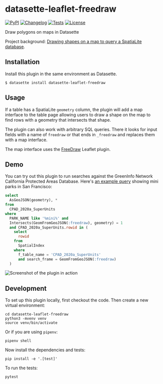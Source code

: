 # datasette-leaflet-freedraw

[![PyPI](https://img.shields.io/pypi/v/datasette-leaflet-freedraw.svg)](https://pypi.org/project/datasette-leaflet-freedraw/)
[![Changelog](https://img.shields.io/github/v/release/simonw/datasette-leaflet-freedraw?include_prereleases&label=changelog)](https://github.com/simonw/datasette-leaflet-freedraw/releases)
[![Tests](https://github.com/simonw/datasette-leaflet-freedraw/workflows/Test/badge.svg)](https://github.com/simonw/datasette-leaflet-freedraw/actions?query=workflow%3ATest)
[![License](https://img.shields.io/badge/license-Apache%202.0-blue.svg)](https://github.com/simonw/datasette-leaflet-freedraw/blob/main/LICENSE)

Draw polygons on maps in Datasette

Project background: [Drawing shapes on a map to query a SpatiaLite database](https://simonwillison.net/2021/Jan/24/drawing-shapes-spatialite/).

## Installation

Install this plugin in the same environment as Datasette.

    $ datasette install datasette-leaflet-freedraw

## Usage

If a table has a SpatiaLite `geometry` column, the plugin will add a map interface to the table page allowing users to draw a shape on the map to find rows with a geometry that intersects that shape.

The plugin can also work with arbitrary SQL queries. There it looks for input fields with a name of `freedraw` or that ends in `_freedraw` and replaces them with a map interface.

The map interface uses the [FreeDraw](https://freedraw.herokuapp.com/) Leaflet plugin.

## Demo

You can try out this plugin to run searches against the GreenInfo Network California Protected Areas Database. Here's [an example query](https://calands.datasettes.com/calands/draw_to_find_mini_parks?freedraw=%7B%22type%22%3A%22MultiPolygon%22%2C%22coordinates%22%3A%5B%5B%5B%5B-122.42202758789064%2C37.82280243352759%5D%2C%5B-122.39868164062501%2C37.823887203271454%5D%2C%5B-122.38220214843751%2C37.81846319511331%5D%2C%5B-122.35061645507814%2C37.77071473849611%5D%2C%5B-122.34924316406251%2C37.74465712069939%5D%2C%5B-122.37258911132814%2C37.703380457832374%5D%2C%5B-122.39044189453125%2C37.690340943717715%5D%2C%5B-122.41241455078126%2C37.680559803205135%5D%2C%5B-122.44262695312501%2C37.67295135774715%5D%2C%5B-122.47283935546876%2C37.67295135774715%5D%2C%5B-122.52502441406251%2C37.68382032669382%5D%2C%5B-122.53463745117189%2C37.6892542140253%5D%2C%5B-122.54699707031251%2C37.690340943717715%5D%2C%5B-122.55798339843751%2C37.72945260537781%5D%2C%5B-122.54287719726564%2C37.77831314799672%5D%2C%5B-122.49893188476564%2C37.81303878836991%5D%2C%5B-122.46185302734376%2C37.82822612280363%5D%2C%5B-122.42889404296876%2C37.82822612280363%5D%2C%5B-122.42202758789064%2C37.82280243352759%5D%5D%5D%5D%7D) showing mini parks in San Francisco:

```sql
select
  AsGeoJSON(geometry), *
from
  CPAD_2020a_SuperUnits
where
  PARK_NAME like '%mini%' and
  Intersects(GeomFromGeoJSON(:freedraw), geometry) = 1
  and CPAD_2020a_SuperUnits.rowid in (
    select
      rowid
    from
      SpatialIndex
    where
      f_table_name = 'CPAD_2020a_SuperUnits'
      and search_frame = GeomFromGeoJSON(:freedraw)
  )
```

![Screenshot of the plugin in action](https://static.simonwillison.net/static/2021/datasette-leaflet-freedraw.png)

## Development

To set up this plugin locally, first checkout the code. Then create a new virtual environment:

    cd datasette-leaflet-freedraw
    python3 -mvenv venv
    source venv/bin/activate

Or if you are using `pipenv`:

    pipenv shell

Now install the dependencies and tests:

    pip install -e '.[test]'

To run the tests:

    pytest
